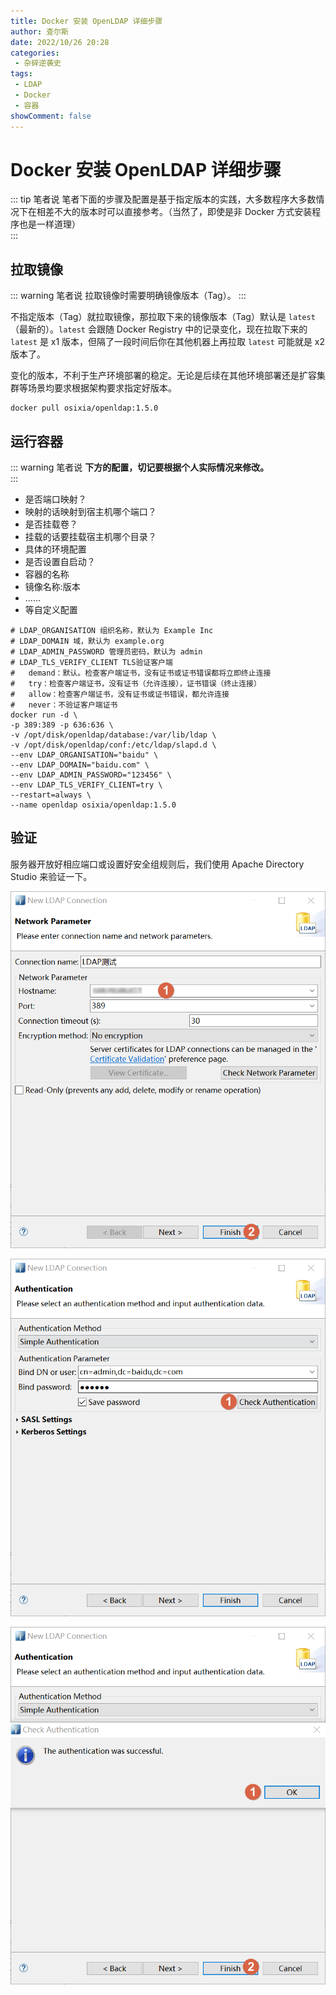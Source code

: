 ```yaml
---
title: Docker 安装 OpenLDAP 详细步骤
author: 查尔斯
date: 2022/10/26 20:28
categories:
 - 杂碎逆袭史
tags:
 - LDAP
 - Docker
 - 容器
showComment: false
---
```


# Docker 安装 OpenLDAP 详细步骤

::: tip 笔者说
笔者下面的步骤及配置是基于指定版本的实践，大多数程序大多数情况下在相差不大的版本时可以直接参考。（当然了，即使是非 Docker 方式安装程序也是一样道理）  
:::

## 拉取镜像

::: warning 笔者说
拉取镜像时需要明确镜像版本（Tag）。
:::

不指定版本（Tag）就拉取镜像，那拉取下来的镜像版本（Tag）默认是 `latest`（最新的）。`latest` 会跟随 Docker Registry 中的记录变化，现在拉取下来的 `latest` 是 x1 版本，但隔了一段时间后你在其他机器上再拉取 `latest` 可能就是 x2 版本了。

变化的版本，不利于生产环境部署的稳定。无论是后续在其他环境部署还是扩容集群等场景均要求根据架构要求指定好版本。

```shell
docker pull osixia/openldap:1.5.0
```

## 运行容器

::: warning 笔者说
**下方的配置，切记要根据个人实际情况来修改。**  
:::

- 是否端口映射？
- 映射的话映射到宿主机哪个端口？
- 是否挂载卷？
- 挂载的话要挂载宿主机哪个目录？
- 具体的环境配置
- 是否设置自启动？
- 容器的名称
- 镜像名称:版本
- ......
- 等自定义配置

```shell
# LDAP_ORGANISATION 组织名称，默认为 Example Inc
# LDAP_DOMAIN 域，默认为 example.org
# LDAP_ADMIN_PASSWORD 管理员密码，默认为 admin
# LDAP_TLS_VERIFY_CLIENT TLS验证客户端
#   demand：默认。检查客户端证书，没有证书或证书错误都将立即终止连接
#   try：检查客户端证书，没有证书（允许连接），证书错误（终止连接）
#   allow：检查客户端证书，没有证书或证书错误，都允许连接
#   never：不验证客户端证书
docker run -d \
-p 389:389 -p 636:636 \
-v /opt/disk/openldap/database:/var/lib/ldap \
-v /opt/disk/openldap/conf:/etc/ldap/slapd.d \
--env LDAP_ORGANISATION="baidu" \
--env LDAP_DOMAIN="baidu.com" \
--env LDAP_ADMIN_PASSWORD="123456" \
--env LDAP_TLS_VERIFY_CLIENT=try \
--restart=always \
--name openldap osixia/openldap:1.5.0
```

## 验证

服务器开放好相应端口或设置好安全组规则后，我们使用 Apache Directory Studio 来验证一下。

![202210262026166](../../../../../public/img/2022/10/26/202210262026166.png)

![202210262026266](../../../../../public/img/2022/10/26/202210262026266.png)

![202210262026566](../../../../../public/img/2022/10/26/202210262026566.png)
